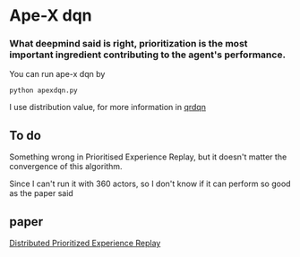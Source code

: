 # Ape-X dqn

### What deepmind said is right, prioritization is the most important ingredient contributing to the agent's performance.

You can run ape-x dqn by
```
python apexdqn.py
```

I use distribution value, for more information in [qrdqn](https://github.com/LihaoR/qr-dqn)

## To do

Something wrong in Prioritised Experience Replay, but it doesn't matter the convergence of this algorithm.

Since I can't run it with 360 actors, so I don't know if it can perform so good as the paper said

## paper

[Distributed Prioritized Experience Replay](https://arxiv.org/abs/1803.00933)
